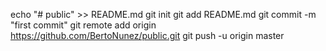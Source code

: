 echo "# public" >> README.md
git init
git add README.md
git commit -m "first commit"
git remote add origin https://github.com/BertoNunez/public.git
git push -u origin master
